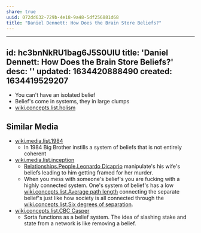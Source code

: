 ```yaml
---
share: true
uuid: 072dd632-729b-4e18-9a48-5df256881d68
title: "Daniel Dennett: How Does the Brain Store Beliefs?"
---
```

---
id: hc3bnNkRU1bag6J5S0UIU
title: 'Daniel Dennett: How Does the Brain Store Beliefs?'
desc: ''
updated: 1634420888490
created: 1634419529207
---

* You can't have an isolated belief
* Belief's come in systems, they  in large clumps
* [wiki.concepts.list.holism](/7325ec18-5c6a-4e43-bb36-437050d54025)

## Similar Media

* [wiki.media.list.1984](/8d27c0e2-820e-48cf-909e-fb0034b8ccaa)
  * In 1984 Big Brother instills a system of beliefs that is not entirely coherent
* [wiki.media.list.inception](/c6ccc7d8-2245-4e07-a5ce-5d9c9abebc26)
  * [Relationships.People.Leonardo Dicaprio](/undefined) manipulate's his wife's beliefs  leading to him getting framed for her murder.
  * When you mess with someone's belief's you are fucking with a highly connected system. One's system of belief's has a low [wiki.concepts.list.Average path length](/962b5f3f-1b8f-4314-9dc4-ac71a5a41fcf) connecting the separate belief's just like how society is all connected through the [wiki.concepts.list.Six degrees of separation](/5241197b-7146-46d5-9084-e10a1f56804f).
* [wiki.concepts.list.CBC Casper](/13238467-be41-4d6b-9769-0bb8ca16fdd4)
  * Sorta functions as a belief system. The idea of slashing stake and state from a network is like removing a belief.